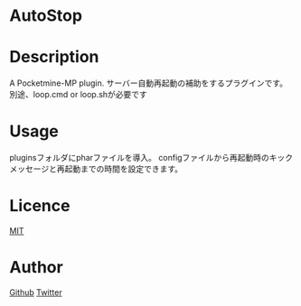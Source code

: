 
# AutoStop

# Description
A Pocketmine-MP plugin.
サーバー自動再起動の補助をするプラグインです。
別途、loop.cmd or loop.shが必要です

# Usage
pluginsフォルダにpharファイルを導入。
configファイルから再起動時のキックメッセージと再起動までの時間を設定できます。

# Licence
[MIT](https://github.com/tcnksm/tool/blob/master/LICENCE)

# Author
[Github](https://github.com/shoki-3738)
[Twitter](https://twitter.com/Noi_noel2647)
